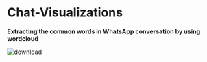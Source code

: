 # Chat-Visualizations
******Extracting the common words in WhatsApp conversation by using wordcloud******

![download](https://user-images.githubusercontent.com/38010894/109439546-69b21300-7a37-11eb-8b65-ca4d06198814.png)
